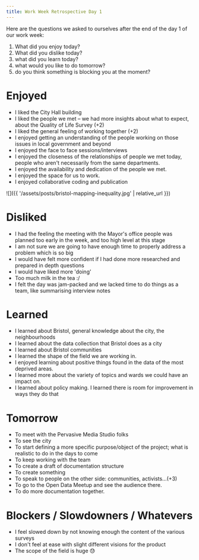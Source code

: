 ```yaml
---
title: Work Week Retrospective Day 1
---
```


Here are the questions we asked to ourselves after the end of the day 1 of our work week:

1. What did you enjoy today?
2. What did you dislike today?
3. what did you learn today?
4. what would you like to do tomorrow?
5. do you think something is blocking you at the moment?


# Enjoyed

- I liked the City Hall building
- I liked the people we met – we had more insights about what to expect, about the Quality of Life Survey (+2)
- I liked the general feeling of working together (+2)
- I enjoyed getting an understanding of the people working on those issues in local government and beyond
- I enjoyed the face to face sessions/interviews
- I enjoyed the closeness of the relationships of people we met today, people who aren't necessarily from the same departments.
- I enjoyed the availability and dedication of the people we met.
- I enjoyed the space for us to work.
- I enjoyed collaborative coding and publication

![]({{ '/assets/posts/bristol-mapping-inequality.jpg' | relative_url }})

# Disliked

- I had the feeling the meeting with the Mayor's office people was planned too early in the week, and too high level at this stage
- I am not sure we are going to have enough time to properly address a problem which is so big
- I would have felt more confident if I had done more researched and prepared in depth questions
- I would have liked more 'doing'
- Too much milk in the tea :/
- I felt the day was jam-packed and we lacked time to do things as a team, like summarising interview notes

# Learned

- I learned about Bristol, general knowledge about the city, the neighbourhoods
- I learned about the data collection that Bristol does as a city
- I learned about Bristol communities
- I learned the shape of the field we are working in.
- I enjoyed learning about positive things found in the data of the most deprived areas.
- I learned more about the variety of topics and wards we could have an impact on.
- I learned about policy making. I learned there is room for improvement in ways they do that

# Tomorrow

- To meet with the Pervasive Media Studio folks
- To see the city
- To start defining a more specific purpose/object of the project; what is realistic to do in the days to come
- To keep working with the team
- To create a draft of documentation structure
- To create something
- To speak to people on the other side: communities, activists...(+3)
- To go to the Open Data Meetup and see the audience there.
- To do more documentation together.

# Blockers / Slowdowners / Whatevers

- I feel slowed down by not knowing enough the content of the various surveys
- I don't feel at ease with slight different visions for the product
- The scope of the field is huge 😓
 